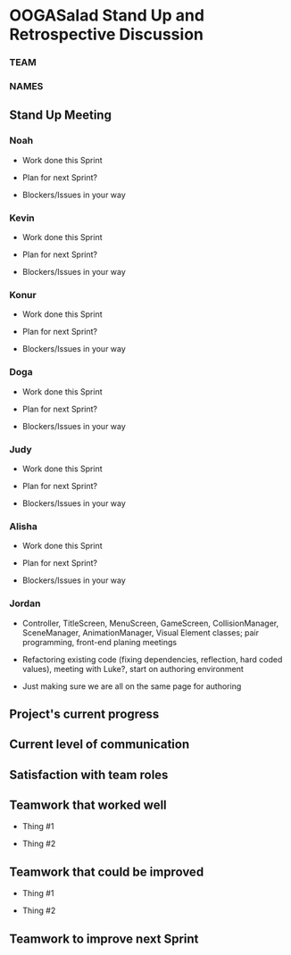 # OOGASalad Stand Up and Retrospective Discussion

### TEAM

### NAMES

## Stand Up Meeting

### Noah

* Work done this Sprint

* Plan for next Sprint?

* Blockers/Issues in your way

### Kevin

* Work done this Sprint

* Plan for next Sprint?

* Blockers/Issues in your way

### Konur

* Work done this Sprint

* Plan for next Sprint?

* Blockers/Issues in your way

### Doga

* Work done this Sprint

* Plan for next Sprint?

* Blockers/Issues in your way

### Judy

* Work done this Sprint

* Plan for next Sprint?

* Blockers/Issues in your way

### Alisha

* Work done this Sprint

* Plan for next Sprint?

* Blockers/Issues in your way

### Jordan

* Controller, TitleScreen, MenuScreen, GameScreen, CollisionManager, SceneManager, AnimationManager,
  Visual Element classes; pair programming, front-end planing meetings

* Refactoring existing code (fixing dependencies, reflection, hard coded values), meeting with
  Luke?, start on authoring environment

* Just making sure we are all on the same page for authoring

## Project's current progress

## Current level of communication

## Satisfaction with team roles

## Teamwork that worked well

* Thing #1

* Thing #2

## Teamwork that could be improved

* Thing #1

* Thing #2

## Teamwork to improve next Sprint
